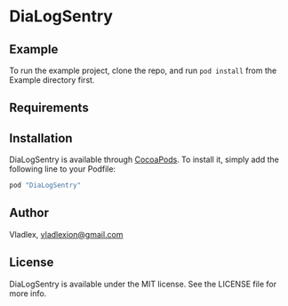 # DiaLogSentry

## Example

To run the example project, clone the repo, and run `pod install` from the Example directory first.

## Requirements

## Installation

DiaLogSentry is available through [CocoaPods](http://cocoapods.org). To install
it, simply add the following line to your Podfile:

```ruby
pod "DiaLogSentry"
```

## Author

Vladlex, vladlexion@gmail.com

## License

DiaLogSentry is available under the MIT license. See the LICENSE file for more info.
